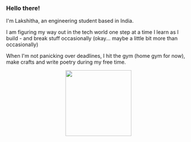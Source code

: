 ### Hello there!

I'm Lakshitha, an engineering student based in India.

I am figuring my way out in the tech world one step at a time
I learn as I build - and break stuff occasionally (okay... maybe a little bit more than occasionally)

When I'm not panicking over deadlines, I hit the gym (home gym for now), make crafts and write poetry during my free time.

<p align="center">
  <img src="https://github-readme-stats.vercel.app/api?username=lakshm22&show_icons=true&theme=github_dark&border_radius=10&hide_border=true" height="180"/>
</p>

